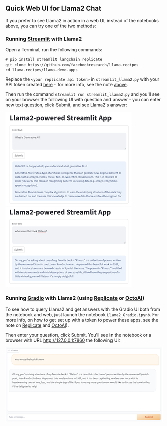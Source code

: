 ## Quick Web UI for Llama2 Chat
If you prefer to see Llama2 in action in a web UI, instead of the notebooks above, you can try one of the two methods:

### Running [Streamlit](https://streamlit.io/) with Llama2
Open a Terminal, run the following commands:
```
# pip install streamlit langchain replicate
git clone https://github.com/facebookresearch/llama-recipes
cd llama-recipes/llama-demo-apps
```

Replace the `<your replicate api token>` in `streamlit_llama2.py` with your API token created [here](https://replicate.com/account/api-tokens) - for more info, see the note [above](#replicate_note).

Then run the command `streamlit run streamlit_llama2.py` and you'll see on your browser the following UI with question and answer - you can enter new text question, click Submit, and see Llama2's answer:

![](../../images/llama2-streamlit.png)
![](../../images/llama2-streamlit2.png)

### Running [Gradio](https://www.gradio.app/) with Llama2 (using [Replicate](Llama2_Gradio.ipynb) or [OctoAI](../../llama_api_providers/OctoAI_API_examples/Llama2_Gradio.ipynb))

To see how to query Llama2 and get answers with the Gradio UI both from the notebook and web, just launch the notebook `Llama2_Gradio.ipynb`. For more info, on how to get set up with a token to power these apps, see the note on [Replicate](https://github.com/meta-llama/llama-recipes/blob/main/recipes/README.md#replicate_note) and [OctoAI](https://github.com/meta-llama/llama-recipes/blob/main/recipes/README.md#replicate_note)).

Then enter your question, click Submit. You'll see in the notebook or a browser with URL http://127.0.0.1:7860 the following UI:

![](../../images/llama2-gradio.png)
